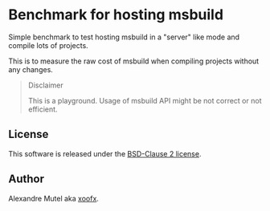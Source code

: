 # Benchmark for hosting msbuild

Simple benchmark to test hosting msbuild in a "server" like mode and compile lots of projects.

This is to measure the raw cost of msbuild when compiling projects without any changes.

> Disclaimer
>
> This is a playground. Usage of msbuild API might be not correct or not efficient.

## License

This software is released under the [BSD-Clause 2 license](https://opensource.org/licenses/BSD-2-Clause).

## Author

Alexandre Mutel aka [xoofx](http://xoofx.com).
